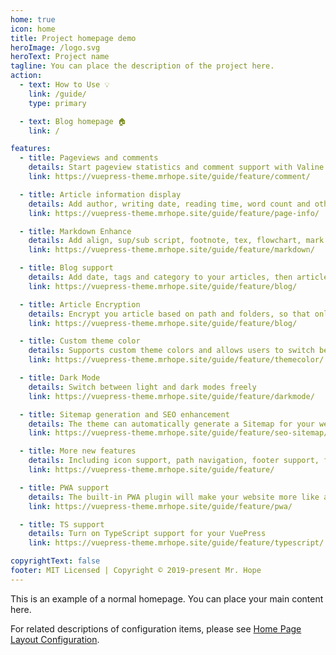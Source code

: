 ```yaml
---
home: true
icon: home
title: Project homepage demo
heroImage: /logo.svg
heroText: Project name
tagline: You can place the description of the project here.
action:
  - text: How to Use 💡
    link: /guide/
    type: primary

  - text: Blog homepage 🏠
    link: /

features:
  - title: Pageviews and comments
    details: Start pageview statistics and comment support with Valine and Vssue
    link: https://vuepress-theme.mrhope.site/guide/feature/comment/

  - title: Article information display
    details: Add author, writing date, reading time, word count and other information to your article
    link: https://vuepress-theme.mrhope.site/guide/feature/page-info/

  - title: Markdown Enhance
    details: Add align, sup/sub script, footnote, tex, flowchart, mark and presentation support in markdown
    link: https://vuepress-theme.mrhope.site/guide/feature/markdown/

  - title: Blog support
    details: Add date, tags and category to your articles, then article, tag, category and timeline list will be auto generated
    link: https://vuepress-theme.mrhope.site/guide/feature/blog/

  - title: Article Encryption
    details: Encrypt you article based on path and folders, so that only the one you want could see them
    link: https://vuepress-theme.mrhope.site/guide/feature/blog/

  - title: Custom theme color
    details: Supports custom theme colors and allows users to switch between preset theme colors
    link: https://vuepress-theme.mrhope.site/guide/feature/themecolor/

  - title: Dark Mode
    details: Switch between light and dark modes freely
    link: https://vuepress-theme.mrhope.site/guide/feature/darkmode/

  - title: Sitemap generation and SEO enhancement
    details: The theme can automatically generate a Sitemap for your website, and optimize the resulting web page for search engines.
    link: https://vuepress-theme.mrhope.site/guide/feature/seo-sitemap/

  - title: More new features
    details: Including icon support, path navigation, footer support, fullscreen button, blog homepage, etc.
    link: https://vuepress-theme.mrhope.site/guide/feature/

  - title: PWA support
    details: The built-in PWA plugin will make your website more like an APP.
    link: https://vuepress-theme.mrhope.site/guide/feature/pwa/

  - title: TS support
    details: Turn on TypeScript support for your VuePress
    link: https://vuepress-theme.mrhope.site/guide/feature/typescript/

copyrightText: false
footer: MIT Licensed | Copyright © 2019-present Mr. Hope
---
```


This is an example of a normal homepage. You can place your main content here.

For related descriptions of configuration items, please see [Home Page Layout Configuration](https://vuepress-theme.mrhope.site/guide/layout/home/).
